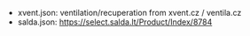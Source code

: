 * xvent.json: ventilation/recuperation from xvent.cz / ventila.cz
* salda.json: https://select.salda.lt/Product/Index/8784
